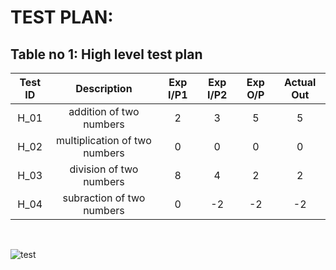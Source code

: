 # TEST PLAN:

## Table no 1: High level test plan

| **Test ID** | **Description** | **Exp I/P1** | **Exp I/P2** | **Exp O/P** | **Actual Out** |  
|:---:|:---:|:---:|:---:|:---:|:---:|
|  H_01       | addition of two numbers  | 2| 3|5| 5 |
|  H_02       |multiplication of two numbers| 0|0|0|0|
|  H_03       | division of two numbers  | 8| 4| 2| 2 |
|  H_04       |subraction of two numbers| 0|-2|-2|-2|
<br/>

![test](https://user-images.githubusercontent.com/72869150/161220926-f98d3bc7-584c-4e5d-a3ae-da75f6036c68.png)



